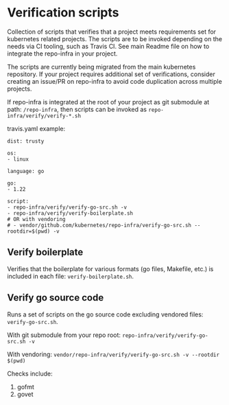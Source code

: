 # Verification scripts

Collection of scripts that verifies that a project meets requirements set for kubernetes related projects. The scripts are to be invoked depending on the needs via CI tooling, such as Travis CI. See main Readme file on how to integrate the repo-infra in your project. 

The scripts are currently being migrated from the main kubernetes repository. If your project requires additional set of verifications, consider creating an issue/PR on repo-infra to avoid code duplication across multiple projects. 

If repo-infra is integrated at the root of your project as git submodule at path: `/repo-infra`,
then scripts can be invoked as `repo-infra/verify/verify-*.sh`

travis.yaml example: 

```
dist: trusty

os:
- linux

language: go

go:
- 1.22

script:
- repo-infra/verify/verify-go-src.sh -v
- repo-infra/verify/verify-boilerplate.sh
# OR with vendoring 
# - vendor/github.com/kubernetes/repo-infra/verify-go-src.sh --rootdir=$(pwd) -v
```

## Verify boilerplate

Verifies that the boilerplate for various formats (go files, Makefile, etc.) is included in each file: `verify-boilerplate.sh`. 

## Verify go source code 

Runs a set of scripts on the go source code excluding vendored files: `verify-go-src.sh`.

With git submodule from your repo root: `repo-infra/verify/verify-go-src.sh -v`

With vendoring: `vendor/repo-infra/verify/verify-go-src.sh -v --rootdir $(pwd)`

Checks include:

1. gofmt
2. govet
